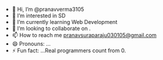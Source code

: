 - 👋 Hi, I’m @pranavverma3105
- 👀 I’m interested in SD
- 🌱 I’m currently learning Web Development
- 💞️ I’m looking to collaborate on .
- 📫 How to reach me pranavsuraparaju030105@gmail.com
- 😄 Pronouns: ...
- ⚡ Fun fact: ...Real programmers count from 0.

<!---
pranavverma3105/pranavverma3105 is a ✨ special ✨ repository because its `README.md` (this file) appears on your GitHub profile.
You can click the Preview link to take a look at your changes.
--->
